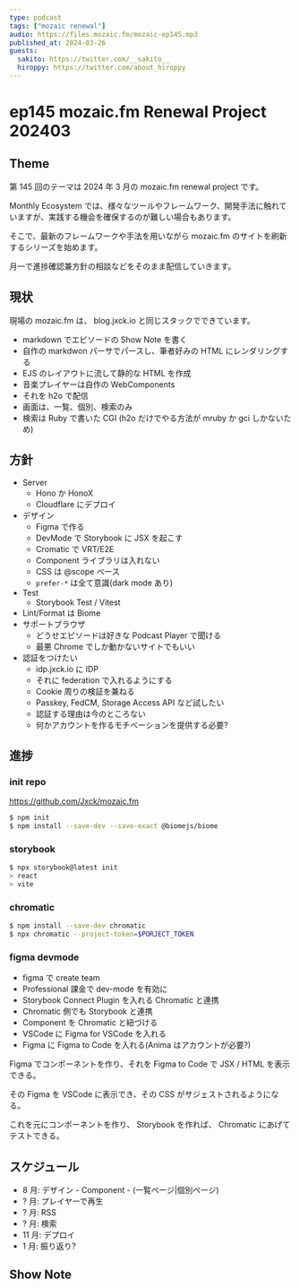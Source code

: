 ```yaml
---
type: podcast
tags: ["mozaic renewal"]
audio: https://files.mozaic.fm/mozaic-ep145.mp3
published_at: 2024-03-26
guests:
  sakito: https://twitter.com/__sakito__
  hiroppy: https://twitter.com/about_hiroppy
---
```


# ep145 mozaic.fm Renewal Project 202403

## Theme

第 145 回のテーマは 2024 年 3 月の mozaic.fm renewal project です。

Monthly Ecosystem では、様々なツールやフレームワーク、開発手法に触れていますが、実践する機会を確保するのが難しい場合もあります。

そこで、最新のフレームワークや手法を用いながら mozaic.fm のサイトを刷新するシリーズを始めます。

月一で進捗確認兼方針の相談などをそのまま配信していきます。

## 現状

現場の mozaic.fm は、 blog.jxck.io と同じスタックでできています。

- markdown でエピソードの Show Note を書く
- 自作の markdwon パーサでパースし、筆者好みの HTML にレンダリングする
- EJS のレイアウトに流して静的な HTML を作成
- 音楽プレイヤーは自作の WebComponents
- それを h2o で配信
- 画面は、一覧、個別、検索のみ
- 検索は Ruby で書いた CGI (h2o だけでやる方法が mruby か gci しかないため)

## 方針

- Server
  - Hono か HonoX
  - Cloudflare にデプロイ
- デザイン
  - Figma で作る
  - DevMode で Storybook に JSX を起こす
  - Cromatic で VRT/E2E
  - Component ライブラリは入れない
  - CSS は @scope ベース
  - `prefer-*` は全て意識(dark mode あり)
- Test
  - Storybook Test / Vitest
- Lint/Format は Biome
- サポートブラウザ
  - どうせエピソードは好きな Podcast Player で聞ける
  - 最悪 Chrome でしか動かないサイトでもいい
- 認証をつけたい
  - idp.jxck.io に IDP
  - それに federation で入れるようにする
  - Cookie 周りの検証を兼ねる
  - Passkey, FedCM, Storage Access API など試したい
  - 認証する理由は今のところない
  - 何かアカウントを作るモチベーションを提供する必要?

## 進捗

### init repo

https://github.com/Jxck/mozaic.fm

```sh
$ npm init
$ npm install --save-dev --save-exact @biomejs/biome
```

### storybook

```sh
$ npx storybook@latest init
> react
> vite
```

### chromatic

```sh
$ npm install --save-dev chromatic
$ npx chromatic --project-token=$PORJECT_TOKEN
```

### figma devmode

- figma で create team
- Professional 課金で dev-mode を有効に
- Storybook Connect Plugin を入れる Chromatic と連携
- Chromatic 側でも Storybook と連携
- Component を Chromatic と紐づける
- VSCode に Figma for VSCode を入れる
- Figma に Figma to Code を入れる(Anima はアカウントが必要?)

Figma でコンポーネントを作り、それを Figma to Code で JSX / HTML を表示できる。

その Figma を VSCode に表示でき、その CSS がサジェストされるようになる。

これを元にコンポーネントを作り、 Storybook を作れば、 Chromatic にあげてテストできる。

## スケジュール

- 8 月: デザイン - Component - (一覧ページ|個別ページ)
- ? 月: プレイヤーで再生
- ? 月: RSS
- ? 月: 検索
- 11 月: デプロイ
- 1 月: 振り返り?

## Show Note
